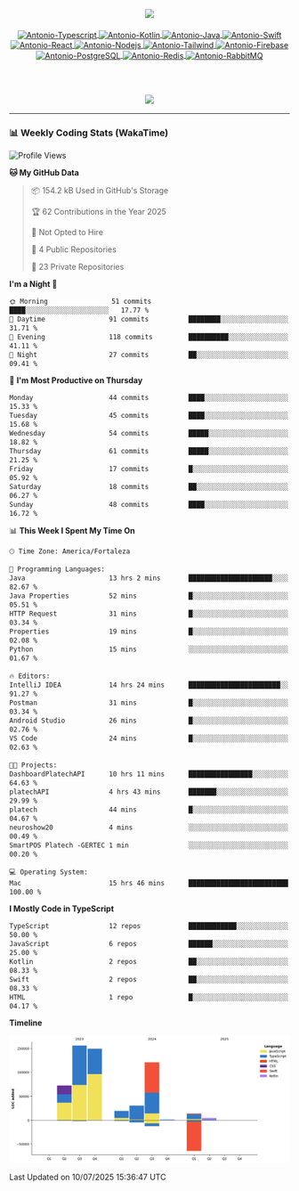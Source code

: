 <div align="center">
  <a href="https://github.com/AntonioSimeao">
    <img height="180em" src="https://github-readme-stats.vercel.app/api/top-langs/?username=AntonioSimeao&layout=compact&langs_count=16&theme=dark">
</div>

<br>

<div align="center">
    <img align="center" alt="Antonio-Typescript" height="40" width="40" src="https://cdn.jsdelivr.net/gh/devicons/devicon/icons/typescript/typescript-plain.svg" />
  <img align="center" alt="Antonio-Kotlin" height="40" width="40" src="https://cdn.jsdelivr.net/gh/devicons/devicon/icons/kotlin/kotlin-original.svg" />
  <img align="center" alt="Antonio-Java" height="40" width="40" src="https://cdn.jsdelivr.net/gh/devicons/devicon/icons/java/java-original.svg" />
  <img align="center" alt="Antonio-Swift" height="40" width="40" src="https://cdn.jsdelivr.net/gh/devicons/devicon/icons/swift/swift-original.svg" />
  <img align="center" alt="Antonio-React" height="40" width="40" src="https://cdn.jsdelivr.net/gh/devicons/devicon/icons/react/react-original.svg" />
  <img align="center" alt="Antonio-Nodejs" height="40" width="40" src="https://cdn.jsdelivr.net/gh/devicons/devicon/icons/nodejs/nodejs-original.svg" />
  <img align="center" alt="Antonio-Tailwind" height="40" width="40" src="https://cdn.jsdelivr.net/gh/devicons/devicon/icons/tailwindcss/tailwindcss-original.svg" />
  <img align="center" alt="Antonio-Firebase" height="40" width="40" src="https://cdn.jsdelivr.net/gh/devicons/devicon/icons/firebase/firebase-plain.svg" />
  <img align="center" alt="Antonio-PostgreSQL" height="40" width="40" src="https://cdn.jsdelivr.net/gh/devicons/devicon/icons/postgresql/postgresql-plain.svg" />
  <img align="center" alt="Antonio-Redis" height="40" width="40" src="https://cdn.jsdelivr.net/gh/devicons/devicon/icons/redis/redis-plain.svg" />
  <img align="center" alt="Antonio-RabbitMQ" height="40" width="40" src="https://cdn.jsdelivr.net/gh/devicons/devicon/icons/rabbitmq/rabbitmq-original.svg" />
</div>

<br><br>

<div align="center">
  <a href="https://www.linkedin.com/in/antoniosimeao/" target="_blank">
    <img src="https://img.shields.io/badge/LinkedIn-0077B5?style=for-the-badge&logo=linkedin&logoColor=white" target="_blank">
  </a>
</div>


---

### 📊 Weekly Coding Stats (WakaTime)

<!--START_SECTION:waka-->
![Profile Views](http://img.shields.io/badge/Profile%20Views-0-blue)

**🐱 My GitHub Data** 

> 📦 154.2 kB Used in GitHub's Storage 
 > 
> 🏆 62 Contributions in the Year 2025
 > 
> 🚫 Not Opted to Hire
 > 
> 📜 4 Public Repositories 
 > 
> 🔑 23 Private Repositories 
 > 
**I'm a Night 🦉** 

```text
🌞 Morning                51 commits          ████░░░░░░░░░░░░░░░░░░░░░   17.77 % 
🌆 Daytime                91 commits          ████████░░░░░░░░░░░░░░░░░   31.71 % 
🌃 Evening                118 commits         ██████████░░░░░░░░░░░░░░░   41.11 % 
🌙 Night                  27 commits          ██░░░░░░░░░░░░░░░░░░░░░░░   09.41 % 
```
📅 **I'm Most Productive on Thursday** 

```text
Monday                   44 commits          ████░░░░░░░░░░░░░░░░░░░░░   15.33 % 
Tuesday                  45 commits          ████░░░░░░░░░░░░░░░░░░░░░   15.68 % 
Wednesday                54 commits          █████░░░░░░░░░░░░░░░░░░░░   18.82 % 
Thursday                 61 commits          █████░░░░░░░░░░░░░░░░░░░░   21.25 % 
Friday                   17 commits          █░░░░░░░░░░░░░░░░░░░░░░░░   05.92 % 
Saturday                 18 commits          ██░░░░░░░░░░░░░░░░░░░░░░░   06.27 % 
Sunday                   48 commits          ████░░░░░░░░░░░░░░░░░░░░░   16.72 % 
```


📊 **This Week I Spent My Time On** 

```text
🕑︎ Time Zone: America/Fortaleza

💬 Programming Languages: 
Java                     13 hrs 2 mins       █████████████████████░░░░   82.67 % 
Java Properties          52 mins             █░░░░░░░░░░░░░░░░░░░░░░░░   05.51 % 
HTTP Request             31 mins             █░░░░░░░░░░░░░░░░░░░░░░░░   03.34 % 
Properties               19 mins             █░░░░░░░░░░░░░░░░░░░░░░░░   02.08 % 
Python                   15 mins             ░░░░░░░░░░░░░░░░░░░░░░░░░   01.67 % 

🔥 Editors: 
IntelliJ IDEA            14 hrs 24 mins      ███████████████████████░░   91.27 % 
Postman                  31 mins             █░░░░░░░░░░░░░░░░░░░░░░░░   03.34 % 
Android Studio           26 mins             █░░░░░░░░░░░░░░░░░░░░░░░░   02.76 % 
VS Code                  24 mins             █░░░░░░░░░░░░░░░░░░░░░░░░   02.63 % 

🐱‍💻 Projects: 
DashboardPlatechAPI      10 hrs 11 mins      ████████████████░░░░░░░░░   64.63 % 
platechAPI               4 hrs 43 mins       ███████░░░░░░░░░░░░░░░░░░   29.99 % 
platech                  44 mins             █░░░░░░░░░░░░░░░░░░░░░░░░   04.67 % 
neuroshow20              4 mins              ░░░░░░░░░░░░░░░░░░░░░░░░░   00.49 % 
SmartPOS Platech -GERTEC 1 min               ░░░░░░░░░░░░░░░░░░░░░░░░░   00.20 % 

💻 Operating System: 
Mac                      15 hrs 46 mins      █████████████████████████   100.00 % 
```

**I Mostly Code in TypeScript** 

```text
TypeScript               12 repos            ████████████░░░░░░░░░░░░░   50.00 % 
JavaScript               6 repos             ██████░░░░░░░░░░░░░░░░░░░   25.00 % 
Kotlin                   2 repos             ██░░░░░░░░░░░░░░░░░░░░░░░   08.33 % 
Swift                    2 repos             ██░░░░░░░░░░░░░░░░░░░░░░░   08.33 % 
HTML                     1 repo              █░░░░░░░░░░░░░░░░░░░░░░░░   04.17 % 
```



**Timeline**

![Lines of Code chart](https://raw.githubusercontent.com/AntonioSimeao/AntonioSimeao/main/assets/bar_graph.png)


 Last Updated on 10/07/2025 15:36:47 UTC
<!--END_SECTION:waka-->
